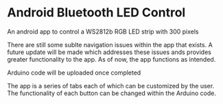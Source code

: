 # Android Bluetooth LED Control
An android app to control a WS2812b RGB LED strip with 300 pixels

There are still some sublte navigation issues within the app that exists. A future update will be made which addresses these issues ands provides greater functionality to the app. As of now, the app functions as intended. 

Arduino code will be uploaded once completed

The app is a series of tabs each of which can be customized by the user. The functionality of each button can be changed within the Arduino code. 


